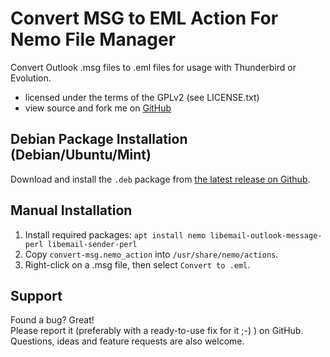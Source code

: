 # Convert MSG to EML Action For Nemo File Manager
Convert Outlook .msg files to .eml files for usage with Thunderbird or Evolution.
* licensed under the terms of the GPLv2 (see LICENSE.txt)
* view source and fork me on [GitHub](https://github.com/schorschii/nemo-extensions)

## Debian Package Installation (Debian/Ubuntu/Mint)
Download and install the `.deb` package from [the latest release on Github](https://github.com/schorschii/nemo-extensions/releases).

## Manual Installation
1. Install required packages: `apt install nemo libemail-outlook-message-perl libemail-sender-perl`
2. Copy `convert-msg.nemo_action` into `/usr/share/nemo/actions`.
3. Right-click on a .msg file, then select `Convert to .eml`.

## Support
Found a bug? Great!  
Please report it (preferably with a ready-to-use fix for it ;-) ) on GitHub.
Questions, ideas and feature requests are also welcome.
